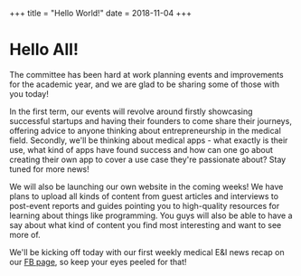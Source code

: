 +++
title = "Hello World!"
date = 2018-11-04
+++

# Hello All!

The committee has been hard at work planning events and improvements for the academic year, and we are glad to be sharing some of those with you today!

In the first term, our events will revolve around firstly showcasing successful startups and having their founders to come share their journeys, offering advice to anyone thinking about entrepreneurship in the medical field. Secondly, we'll be thinking about medical apps - what exactly is their use, what kind of apps have found success and how can one go about creating their own app to cover a use case they're passionate about? Stay tuned for more news!

We will also be launching our own website in the coming weeks! We have plans to upload all kinds of content from guest articles and interviews to post-event reports and guides pointing you to high-quality resources for learning about things like programming. You guys will also be able to have a say about what kind of content you find most interesting and want to see more of.

We'll be kicking off today with our first weekly medical E&I news recap on our [FB page](https://www.facebook.com/pg/uclei), so keep your eyes peeled for that!

